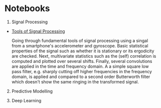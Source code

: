 # Notebooks

1. Signal Processing
  * [Tools of Signal Processing](https://radmerti.github.io/notebooks/Signalverarbeitung.html "Tools of Signal Processing")

    Going through fundamental tools of signal processing using a singal from a 
    smartphone's accelerometer and gyroscope. Basic statistical properties of the 
    signal such as whether it is stationary or its ergodicity are checked. Next,
    multivariate statistics such as the (self) correlation is computed and plotted
    over several shifts. Finally, several convolutions are applied in the time and
    frequency domain. A a simple square low pass filter, e.g. sharply cutting off
    higher frequencies in the frequency domain, is applied and compared to a second
    order Butterworth filter which doesn't show the same ringing in the transformed 
    signal.

2. Predictive Modelling

3. Deep Learning
